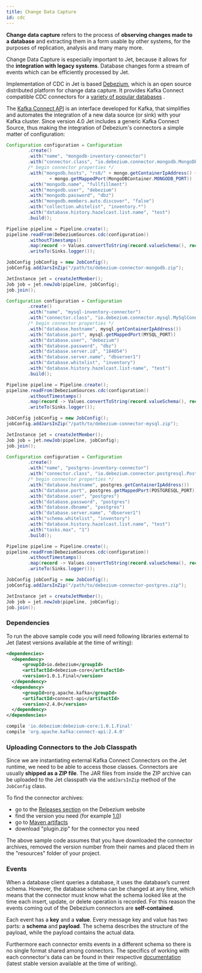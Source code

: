 ```yaml
---
title: Change Data Capture
id: cdc
---
```


**Change data capture** refers to the process of **observing changes
made to a database** and extracting them in a form usable by other
systems, for the purposes of replication, analysis and many many more.

Change Data Capture is especially important to Jet, because it allows
for the **integration with legacy systems**. Database changes form a
stream of events which can be efficiently processed by Jet.

Implementation of CDC in Jet is based [Debezium](https://debezium.io/),
which is an open source distributed platform for change data capture.
It provides Kafka Connect compatible CDC connectors for a
[variety of popular databases](https://debezium.io/documentation/reference/0.10/connectors/index.html)
.

The [Kafka Connect API](http://kafka.apache.org/documentation.html#connect)
is an interface developed for Kafka, that simplifies and automates the
integration of a new data source (or sink) with your Kafka cluster.
Since version 4.0 Jet includes a generic Kafka Connect Source, thus
making the integration of Debezium's connectors a simple matter of
configuration:

<!--DOCUSAURUS_CODE_TABS-->
<!--MongoDB-->

```java
Configuration configuration = Configuration
        .create()
        .with("name", "mongodb-inventory-connector")
        .with("connector.class", "io.debezium.connector.mongodb.MongoDbConnector")
        /* begin connector properties */
        .with("mongodb.hosts", "rs0/" + mongo.getContainerIpAddress() + ":"
                + mongo.getMappedPort(MongoDBContainer.MONGODB_PORT))
        .with("mongodb.name", "fullfillment")
        .with("mongodb.user", "debezium")
        .with("mongodb.password", "dbz")
        .with("mongodb.members.auto.discover", "false")
        .with("collection.whitelist", "inventory.*")
        .with("database.history.hazelcast.list.name", "test")
        .build();

Pipeline pipeline = Pipeline.create();
pipeline.readFrom(DebeziumSources.cdc(configuration))
        .withoutTimestamps()
        .map(record -> Values.convertToString(record.valueSchema(), record.value()))
        .writeTo(Sinks.logger());

JobConfig jobConfig = new JobConfig();
jobConfig.addJarsInZip("/path/to/debezium-connector-mongodb.zip");

JetInstance jet = createJetMember();
Job job = jet.newJob(pipeline, jobConfig);
job.join();
```

<!--MySQL-->

```java
Configuration configuration = Configuration
        .create()
        .with("name", "mysql-inventory-connector")
        .with("connector.class", "io.debezium.connector.mysql.MySqlConnector")
        /* begin connector properties */
        .with("database.hostname", mysql.getContainerIpAddress())
        .with("database.port", mysql.getMappedPort(MYSQL_PORT))
        .with("database.user", "debezium")
        .with("database.password", "dbz")
        .with("database.server.id", "184054")
        .with("database.server.name", "dbserver1")
        .with("database.whitelist", "inventory")
        .with("database.history.hazelcast.list-name", "test")
        .build();

Pipeline pipeline = Pipeline.create();
pipeline.readFrom(DebeziumSources.cdc(configuration))
        .withoutTimestamps()
        .map(record -> Values.convertToString(record.valueSchema(), record.value()))
        .writeTo(Sinks.logger());

JobConfig jobConfig = new JobConfig();
jobConfig.addJarsInZip("/path/to/debezium-connector-mysql.zip");

JetInstance jet = createJetMember();
Job job = jet.newJob(pipeline, jobConfig);
job.join();
```

<!--PostgreSQL-->

```java
Configuration configuration = Configuration
        .create()
        .with("name", "postgres-inventory-connector")
        .with("connector.class", "io.debezium.connector.postgresql.PostgresConnector")
        /* begin connector properties */
        .with("database.hostname", postgres.getContainerIpAddress())
        .with("database.port", postgres.getMappedPort(POSTGRESQL_PORT))
        .with("database.user", "postgres")
        .with("database.password", "postgres")
        .with("database.dbname", "postgres")
        .with("database.server.name", "dbserver1")
        .with("schema.whitelist", "inventory")
        .with("database.history.hazelcast.list.name", "test")
        .with("tasks.max", "1")
        .build();

Pipeline pipeline = Pipeline.create();
pipeline.readFrom(DebeziumSources.cdc(configuration))
        .withoutTimestamps()
        .map(record -> Values.convertToString(record.valueSchema(), record.value()))
        .writeTo(Sinks.logger());

JobConfig jobConfig = new JobConfig();
jobConfig.addJarsInZip("/path/to/debezium-connector-postgres.zip");

JetInstance jet = createJetMember();
Job job = jet.newJob(pipeline, jobConfig);
job.join();
```

<!--END_DOCUSAURUS_CODE_TABS-->

### Dependencies

To run the above sample code you will need following libraries external to
Jet (latest versions available at the time of writing):

<!--DOCUSAURUS_CODE_TABS-->
<!--Maven-->

```xml
<dependencies>
  <dependency>
      <groupId>io.debezium</groupId>
      <artifactId>debezium-core</artifactId>
      <version>1.0.1.Final</version>
  </dependency>
  <dependency>
      <groupId>org.apache.kafka</groupId>
      <artifactId>connect-api</artifactId>
      <version>2.4.0</version>
  </dependency>
</dependencies>
```

<!--Gradle-->

```bash
compile 'io.debezium:debezium-core:1.0.1.Final'
compile 'org.apache.kafka:connect-api:2.4.0'
```

<!--END_DOCUSAURUS_CODE_TABS-->

### Uploading Connectors to the Job Classpath

Since we are instantiating external Kafka Connect Connectors on the Jet
runtime, we need to be able to access those classes. Connectors are
usually **shipped as a ZIP file**. The JAR files from inside the ZIP
archive can be uploaded to the Jet classpath via the `addJarsInZip`
 method of the `JobConfig` class.

To find the connector archives:

* go to the [Releases section](https://debezium.io/releases/) on the
  Debezium website
* find the version you need (for example [1.0](https://debezium.io/releases/1.0/))
* go to [Maven artifacts](https://search.maven.org/search?q=g:io.debezium%20and%20v:1.0.0.Final*)
* download "plugin.zip" for the connector you need

The above sample code assumes that you have downloaded the connector
archives, removed the version number from their names and placed them
in the "resources" folder of your project.

### Events

When a database client queries a database, it uses the database’s current
schema. However, the database schema can be changed at any time, which
means that the connector must know what the schema looked like at the
time each insert, update, or delete operation is recorded. For this
reason the events coming out of the Debezium connectors are
**self-contained**.

Each event has a **key** and a **value**. Every message key and value
has two parts: a **schema** and **payload**. The schema describes the
structure of the payload, while the payload contains the actual data.

Furthermore each connector emits events in a different schema so there
is no single format shared among connectors. The specifics of working
with each connector's data can be found in their respective
[documentation](https://debezium.io/documentation/reference/1.0/connectors/index.html)
(latest stable version available at the time of writing).
